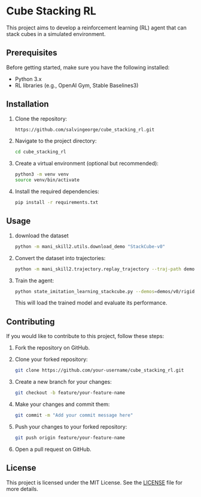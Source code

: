 # Cube Stacking RL

This project aims to develop a reinforcement learning (RL) agent that can stack cubes in a simulated environment.

## Prerequisites

Before getting started, make sure you have the following installed:

- Python 3.x
- RL libraries (e.g., OpenAI Gym, Stable Baselines3)

## Installation

1. Clone the repository:

    ```bash
    https://github.com/salvingeorge/cube_stacking_rl.git
    ```

2. Navigate to the project directory:

    ```bash
    cd cube_stacking_rl
    ```

3. Create a virtual environment (optional but recommended):

    ```bash
    python3 -m venv venv
    source venv/bin/activate
    ```

4. Install the required dependencies:

    ```bash
    pip install -r requirements.txt
    ```

## Usage
1. download the dataset
    ```bash
    python -m mani_skill2.utils.download_demo "StackCube-v0"
    ```
2. Convert the dataset into trajectories:

    ```bash
    python -m mani_skill2.trajectory.replay_trajectory --traj-path demos/v0/rigid_body/StackCube-v0/trajectory.h5 --save-traj -o state -c pd_ee_delta_pose --num-procs 8
    ```

3. Train the agent:

    ```bash
    python state_imitation_learning_stackcube.py --demos=demos/v0/rigid_body/StackCube-v0/trajectory.state.pd_ee_delta_pose.h5
    ```

    This will load the trained model and evaluate its performance.

## Contributing

If you would like to contribute to this project, follow these steps:

1. Fork the repository on GitHub.

2. Clone your forked repository:

    ```bash
    git clone https://github.com/your-username/cube_stacking_rl.git
    ```

3. Create a new branch for your changes:

    ```bash
    git checkout -b feature/your-feature-name
    ```

4. Make your changes and commit them:

    ```bash
    git commit -m "Add your commit message here"
    ```

5. Push your changes to your forked repository:

    ```bash
    git push origin feature/your-feature-name
    ```

6. Open a pull request on GitHub.

## License

This project is licensed under the MIT License. See the [LICENSE](./LICENSE) file for more details.
